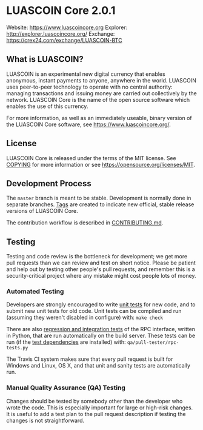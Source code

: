 LUASCOIN Core 2.0.1
===============================

Website: https://www.luascoincore.org
Explorer: http://explorer.luascoincore.org/
Exchange: https://crex24.com/exchange/LUASCOIN-BTC

What is LUASCOIN?
----------------

LUASCOIN is an experimental new digital currency that enables anonymous, instant
payments to anyone, anywhere in the world. LUASCOIN uses peer-to-peer technology
to operate with no central authority: managing transactions and issuing money
are carried out collectively by the network. LUASCOIN Core is the name of the open
source software which enables the use of this currency.

For more information, as well as an immediately useable, binary version of
the LUASCOIN Core software, see https://www.luascoincore.org/.


License
-------

LUASCOIN Core is released under the terms of the MIT license. See [COPYING](COPYING) for more
information or see https://opensource.org/licenses/MIT.

Development Process
-------------------

The `master` branch is meant to be stable. Development is normally done in separate branches.
[Tags](https://github.com/LuascoinCoinX/LuascoinCoin/tags) are created to indicate new official,
stable release versions of LUASCOIN Core.

The contribution workflow is described in [CONTRIBUTING.md](CONTRIBUTING.md).

Testing
-------

Testing and code review is the bottleneck for development; we get more pull
requests than we can review and test on short notice. Please be patient and help out by testing
other people's pull requests, and remember this is a security-critical project where any mistake might cost people
lots of money.

### Automated Testing

Developers are strongly encouraged to write [unit tests](/doc/unit-tests.md) for new code, and to
submit new unit tests for old code. Unit tests can be compiled and run
(assuming they weren't disabled in configure) with: `make check`

There are also [regression and integration tests](/qa) of the RPC interface, written
in Python, that are run automatically on the build server.
These tests can be run (if the [test dependencies](/qa) are installed) with: `qa/pull-tester/rpc-tests.py`

The Travis CI system makes sure that every pull request is built for Windows
and Linux, OS X, and that unit and sanity tests are automatically run.

### Manual Quality Assurance (QA) Testing

Changes should be tested by somebody other than the developer who wrote the
code. This is especially important for large or high-risk changes. It is useful
to add a test plan to the pull request description if testing the changes is
not straightforward.
